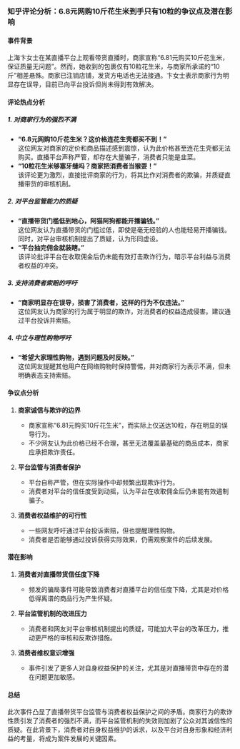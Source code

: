 ### 知乎评论分析：6.8元网购10斤花生米到手只有10粒的争议点及潜在影响

#### 事件背景
上海卞女士在某直播平台上观看带货直播时，商家宣称“6.81元购买10斤花生米，保证质量无问题”。然而，她收到的包裹仅有10粒花生米，与商家所承诺的“10斤”相差悬殊。商家已注销店铺，发货方电话也无法接通。卞女士表示商家行为明显存在误导，目前已向平台投诉但尚未得到有效解决。

#### 评论热点分析
##### 1. **对商家行为的强烈不满**
   - **“6.8元网购10斤花生米？这价格连花生壳都买不到！”**  
     这位网友对商家的定价和商品描述感到震惊，认为此价格甚至连花生壳都无法购买。直播平台声称严管，却存在大量骗子，消费者只能是韭菜。
   - **“10粒花生米够塞牙缝吗？商家把消费者当猴耍！”**  
     该评论更为激烈，直接批评商家的行为，将其比作对消费者的欺骗，并质疑直播带货的审核机制。

##### 2. **对平台监管能力的质疑**
   - **“直播带货门槛低到地心，阿猫阿狗都能开播骗钱。”**  
     这位网友认为直播带货的门槛过低，即使是毫无经验的人也能轻易开播骗钱。同时，对平台审核机制提出了质疑，认为形同虚设。
   - **“平台抽完佣金就装瞎。”**  
     该评论批评平台在收取佣金后仍未能有效打击欺诈行为，暗示平台利益与消费者权益的冲突。

##### 3. **支持消费者索赔的呼吁**
   - **“商家明显存在误导，损害了消费者，这样的行为不仅违法。”**  
     这位网友认为商家的行为属于明显的欺诈，对消费者的权益造成侵害。建议通过平台投诉并索赔。

##### 4. **中立与理性购物呼吁**
   - **“希望大家理性购物，遇到问题及时反映。”**  
     这位网友提醒其他用户在网络购物时保持警惕，并对商家行为表示不满，但未明确表态支持索赔。

#### 争议点分析
1. **商家诚信与欺诈的边界**  
   - 商家宣称“6.81元购买10斤花生米”，而实际上仅送达10粒，存在明显的误导行为。
   - 不少网友认为此价格已经不合理，甚至无法覆盖最基础的商品成本，商家应承担欺诈责任。

2. **平台监管与消费者保护**  
   - 平台自称严管，但在实际操作中却频繁出现欺诈行为。
   - 消费者对平台的信任度受到动摇，认为平台在收取佣金后仍未能有效遏制骗子。

3. **消费者权益维护的可行性**  
   - 一些网友呼吁通过平台投诉索赔，但也提醒理性购物。
   - 消费者是否能够通过投诉获得实际效果，仍需观察案件的后续发展。

#### 潜在影响
1. **消费者对直播带货信任度下降**  
   - 频发的骗局事件可能导致消费者对直播平台的信任度下降，尤其是对价格低得离谱的商品行为产生怀疑。

2. **平台监管机制的改进压力**  
   - 消费者和网友对平台审核机制提出的质疑，可能加大平台的改革压力，推动更严格的审核和反欺诈措施。

3. **消费者维权意识增强**  
   - 事件引发了更多人对自身权益保护的关注，尤其是对直播带货中存在的潜在问题更加敏感。

#### 总结
此次事件凸显了直播带货平台监管与消费者权益保护之间的矛盾。商家行为的欺诈性质引发了消费者的强烈不满，而平台监管机制的失效则加剧了公众对其诚信性的质疑。在此背景下，消费者对自身权益维护的诉求，以及平台对自身形象和经济利益的考量，将成为案件发展的关键因素。